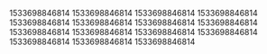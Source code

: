1533698846814
1533698846814
1533698846814
1533698846814
1533698846814
1533698846814
1533698846814
1533698846814
1533698846814
1533698846814
1533698846814
1533698846814
1533698846814
1533698846814
1533698846814